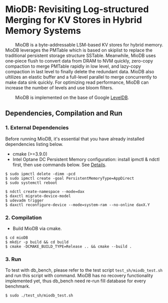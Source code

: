 # MioDB: Revisiting Log-structured Merging for KV Stores in Hybrid Memory Systems
&#160; &#160; &#160; &#160; MioDB is a byte-addressable LSM-based KV stores for hybrid memory. MioDB leverages the PMTable which is based on skiplist to replace the traditional persistent storage structure SSTable. Meanwhile, MioDB uses one-piece flush to convert data from DRAM to NVM quickly, zero-copy compaction to merge PMTable rapidly in low level, and lazy-copy compaction in last level to finally delete the redundant data. MioDB also ultilizes an elastic buffer and a full-level parallel to merge concurrently to make data sink quickly. For optimizing read performance, MioDB can increase the number of levels and use bloom filters.

&#160; &#160; &#160; &#160; MioDB is implemented on the base of Google [LevelDB](https://github.com/google/leveldb).

## Dependencies, Compilation and Run
### 1. External Dependencies
Before running MioDB, it's essential that you have already installed dependencies listing below.
* cmake (>=3.9.0)
* Intel Optane DC Persistent Memory configuration: install ipmctl & ndctl first, then use commands below. See [Details](https://stevescargall.com/2019/07/09/how-to-extend-volatile-system-memory-ram-using-persistent-memory-on-linux/?tdsourcetag=s_pctim_aiomsg).
```
$ sudo ipmctl delete -dimm -pcd
$ sudo ipmctl create -goal PersistentMemoryType=AppDirect
$ sudo systemctl reboot

$ ndctl create-namespace --mode=dax
$ daxctl migrate-device-model
$ udevadm trigger
$ daxctl reconfigure-device --mode=system-ram --no-online daxX.Y
```

### 2. Compilation
* Build MioDB via cmake.
```
$ cd mioDB
$ mkdir -p build && cd build
$ cmake -DCMAKE_BUILD_TYPE=Release .. && cmake --build .
```

### 3. Run
To test with db_bench, please refer to the test script
``test_sh/miodb_test.sh`` and run this script with command. MioDB has no recovery functionality implemented yet, thus db_bench need re-run fill database for every benchmark.
```
$ sudo ./test_sh/miodb_test.sh
```
